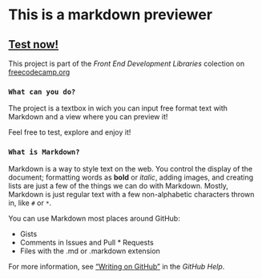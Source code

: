 # This is a markdown previewer

## [Test now!](https://maxisan.github.io/markdown-prev/)

This project is part of the *Front End Development Libraries* colection on [freecodecamp.org](https://www.freecodecamp.org/learn/front-end-libraries/)

### `What can you do?`

The project is a textbox in wich you can input free format text with Markdown and a view where you can preview it!

Feel free to test, explore and enjoy it!

### `What is Markdown?`

Markdown is a way to style text on the web. You control the display of the document; formatting words as **bold** or _italic_, adding images, and creating lists are just a few of the things we can do with Markdown. Mostly, Markdown is just regular text with a few non-alphabetic characters thrown in, like `#` or `*`.

You can use Markdown most places around GitHub:

* Gists
* Comments in Issues and Pull * Requests
* Files with the .md or .markdown extension

For more information, see [“Writing on GitHub”](https://help.github.com/categories/writing-on-github/) in the _GitHub Help_.
